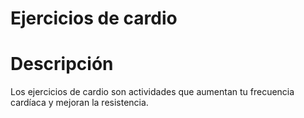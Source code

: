 # Ejercicios de cardio 

# Descripción
Los ejercicios de cardio son actividades que aumentan tu frecuencia cardíaca y mejoran la resistencia.